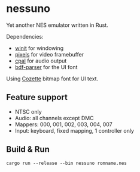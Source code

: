 # nessuno

Yet another NES emulator written in Rust.

Dependencies:
- [winit](https://github.com/rust-windowing/winit/) for windowing
- [pixels](https://github.com/parasyte/pixels/) for video framebuffer
- [cpal](https://github.com/RustAudio/cpal) for audio output
- [bdf-parser](https://github.com/embedded-graphics/bdf) for the UI font

Using [Cozette](https://github.com/slavfox/Cozette/) bitmap font for UI text.

## Feature support

- NTSC only
- Audio: all channels except DMC
- Mappers: 000, 001, 002, 003, 004, 007
- Input: keyboard, fixed mapping, 1 controller only

## Build & Run

```
cargo run --release --bin nessuno romname.nes
```

